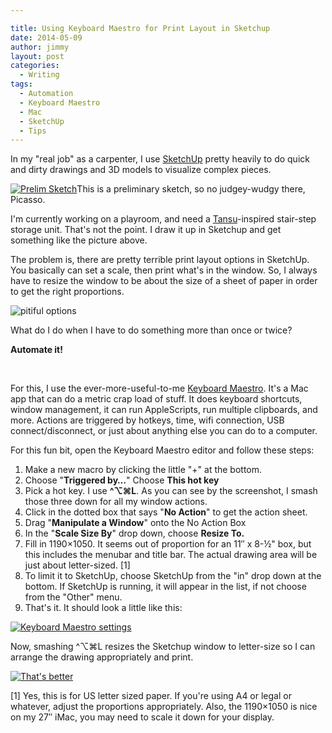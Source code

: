 ```yaml
---

title: Using Keyboard Maestro for Print Layout in Sketchup
date: 2014-05-09
author: jimmy
layout: post
categories:
  - Writing
tags:
  - Automation
  - Keyboard Maestro
  - Mac
  - SketchUp
  - Tips
---
```

In my "real job" as a carpenter, I use <a target="_blank" href="http://www.sketchup.com">SketchUp</a> pretty heavily to do quick and dirty drawings and 3D models to visualize complex pieces. 

[![Prelim Sketch](https://s3-us-west-2.amazonaws.com/www.jimmylittle.com/post-images/sketchup-keyboard-maestro/prelim.png)](https://s3-us-west-2.amazonaws.com/www.jimmylittle.com/post-images/sketchup-keyboard-maestro/prelim.png)This is a preliminary sketch, so no judgey-wudgy there, Picasso.

  I'm currently working on a playroom, and need a [Tansu](http://en.wikipedia.org/wiki/Tansu)-inspired stair-step storage unit.  That's not the point. I draw it up in Sketchup and get something like the picture above.


  The problem is, there are pretty terrible print layout options in SketchUp.  You basically can set a scale, then print what's in the window.  So, I always have to resize the window to be about the size of a sheet of paper in order to get the right proportions.  

![pitiful options](https://s3-us-west-2.amazonaws.com/www.jimmylittle.com/post-images/sketchup-keyboard-maestro/printsetup.PNG)



What do I do when I have to do something more than once or twice?  

**Automate it!**

 

For this, I use the ever-more-useful-to-me <a target="_blank" href="http://keyboardmaestro.com">Keyboard Maestro</a>.  It's a Mac app that can do a metric crap load of stuff.  It does keyboard shortcuts, window management, it can run AppleScripts, run multiple clipboards, and more.  Actions are triggered by hotkeys, time, wifi connection, USB connect/disconnect, or just about anything else you can do to a computer.

For this fun bit, open the Keyboard Maestro editor and follow these steps:

  1. Make a new macro by clicking the little "+" at the bottom.  
  2. Choose "**Triggered by&#8230;**" Choose **This hot key**
  3. Pick a hot key.  I use **^⌥⌘L**.  As you can see by the screenshot, I smash those three down for all my window actions.
  4. Click in the dotted box that says "**No Action**" to get the action sheet.
  5. Drag "**Manipulate a Window**" onto the No Action Box
  6. In the "**Scale Size By**" drop down, choose **Resize To.**
  7. Fill in 1190&#215;1050.  It seems out of proportion for an 11&#8243; x 8-½" box, but this includes the menubar and title bar.  The actual drawing area will be just about letter-sized. [1]
  8. To limit it to SketchUp, choose SketchUp from the "in" drop down at the bottom.  If SketchUp is running, it will appear in the list, if not choose from the "Other" menu.
  9. That's it.  It should look a little like this:

[![Keyboard Maestro settings](https://s3-us-west-2.amazonaws.com/www.jimmylittle.com/post-images/sketchup-keyboard-maestro/KMsettings.png)](https://s3-us-west-2.amazonaws.com/www.jimmylittle.com/post-images/sketchup-keyboard-maestro/KMsettings.png)

Now, smashing ^⌥⌘L resizes the Sketchup window to letter-size so I can arrange the drawing appropriately and print.

[![That's better](https://s3-us-west-2.amazonaws.com/www.jimmylittle.com/post-images/sketchup-keyboard-maestro/FinalSketchupPrint.png)](https://s3-us-west-2.amazonaws.com/www.jimmylittle.com/post-images/sketchup-keyboard-maestro/FinalSketchupPrint.png)

[1] Yes, this is for US letter sized paper.  If you're using A4 or legal or whatever, adjust the proportions appropriately.  Also, the 1190&#215;1050 is nice on my 27&#8243; iMac, you may need to scale it down for your display.